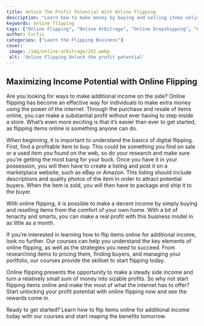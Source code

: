 ```yaml
---
title: Unlock The Profit Potential With Online Flipping
description: "Learn how to make money by buying and selling items online with the help of this guide Discover how to identify profitable items locate reliable sources for quality goods and maximize your profits with online flipping"
keywords: online flipping
tags: ["Online Flipping", "Online Arbitrage", "Online Dropshipping", "Car Flipping", "Real Estate Flipping", "Online Auctions", "Online Retail Arbitrage", "Online Advertising", "Online Branding", "Online Reputation Management", "Online Negotiation", "Online Sales Psychology", "Online Market Research", "Online Product Photography", "Online Product Listing", "Online Customer Service", "Online Shipping and Logistics"]
author: Curtis
categories: ["Learn the Flipping Business"]
cover: 
 image: /img/online-arbitrage/242.webp
 alt: 'Online Flipping Unlock the profit potential'
---
```

## Maximizing Income Potential with Online Flipping

Are you looking for ways to make additional income on the side? Online flipping has become an effective way for individuals to make extra money using the power of the internet. Through the purchase and resale of items online, you can make a substantial profit without ever having to step inside a store. What’s even more exciting is that it’s easier than ever to get started, as flipping items online is something anyone can do.

When beginning, it is important to understand the basics of digital flipping. First, find a profitable item to buy. This could be something you find on sale or a used item you found on the web, so do your research and make sure you’re getting the most bang for your buck. Once you have it in your possession, you will then have to create a listing and post it on a marketplace website, such as eBay or Amazon. This listing should include descriptions and quality photos of the item in order to attract potential buyers. When the item is sold, you will then have to package and ship it to the buyer.

With online flipping, it is possible to make a decent income by simply buying and reselling items from the comfort of your own home. With a bit of tenacity and smarts, you can make a real profit with this business model in as little as a month.

If you’re interested in learning how to flip items online for additional income, look no further. Our courses can help you understand the key elements of online flipping, as well as the strategies you need to succeed. From researching items to pricing them, finding buyers, and managing your portfolio, our courses provide the skillset to start flipping today.

Online flipping presents the opportunity to make a steady side income and turn a relatively small sum of money into sizable profits. So why not start flipping items online and make the most of what the internet has to offer? Start unlocking your profit potential with online flipping now and see the rewards come in.

Ready to get started? Learn how to flip items online for additional income today with our courses and start reaping the benefits tomorrow.
